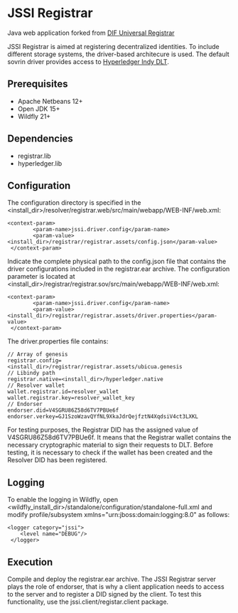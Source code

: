 # JSSI Registrar
Java web application forked from [DIF Universal Registrar](https://github.com/decentralized-identity/universal-registrar)

JSSI Registrar is aimed at registering decentralized identities. To include different storage systems, the driver-based architecure is used. The default sovrin driver provides access to [Hyperledger Indy DLT](https://github.com/hyperledger/indy-sdk).

## Prerequisites
- Apache Netbeans 12+
- Open JDK 15+
- Wildfly 21+

## Dependencies
- registrar.lib
- hyperledger.lib

## Configuration
The configuration directory is specified in the <install_dir>/resolver/registrar.web/src/main/webapp/WEB-INF/web.xml:
```
<context-param>
        <param-name>jssi.driver.config</param-name>
        <param-value><install_dir>/registrar/registrar.assets/config.json</param-value>
 </context-param>
```
Indicate the complete physical path to the config.json file that contains the driver configurations included in the registrar.ear archive. The configuration parameter is located at <install_dir>/registrar/registrar.sov/src/main/webapp/WEB-INF/web.xml:

```
<context-param>
        <param-name>jssi.driver.config</param-name>
        <param-value><install_dir>/registrar/registrar.assets/driver.properties</param-value>
 </context-param>
```
The driver.properties file contains:
```
// Array of genesis
registrar.config=<install_dir>/registrar/registrar.assets/ubicua.genesis
// Libindy path
registrar.native=<install_dir>/hyperledger.native
// Resolver wallet
wallet.registrar.id=resolver_wallet
wallet.registrar.key=resolver_wallet_key
// Endorser
endorser.did=V4SGRU86Z58d6TV7PBUe6f
endorser.verkey=GJ1SzoWzavQYfNL9XkaJdrQejfztN4XqdsiV4ct3LXKL
```
For testing purposes, the Registrar DID has the assigned value of V4SGRU86Z58d6TV7PBUe6f. It means that the Registrar wallet contains the necessary cryptographic material to sign their requests to DLT. Before testing, it is necessary to check if the wallet has been created and the Resolver DID has been registered.

## Logging
To enable the logging in Wildfly, open <wildfly_install_dir>/standalone/configuration/standalone-full.xml and modify 
profile/subsystem xmlns="urn:jboss:domain:logging:8.0" as follows:
```
<logger category="jssi">
 	<level name="DEBUG"/>
 </logger>
 ```

## Execution
Compile and deploy the registrar.ear archive. The JSSI Registrar server plays the role of endorser, that is why a client application needs to access to the server and to register a DID signed by the client. To test this functionality, use the jssi.client/registar.client package.







